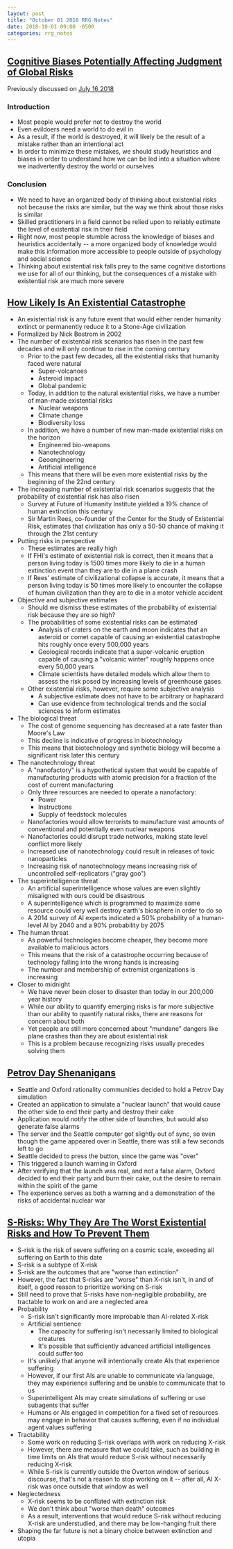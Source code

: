 ```yaml
---
layout: post
title: "October 01 2018 RRG Notes"
date: 2018-10-01 09:00 -0500
categories: rrg_notes
---
```


## [Cognitive Biases Potentially Affecting Judgment of Global Risks](https://drive.google.com/file/d/0B9YJfFAYRK_ka09xVmhtQkJyLTQ/view)

Previously discussed on [July 16 2018](https://palegreendot.net/rrg_notes/2018/07/16/rrg-reading-notes.html#cognitive-biases-potentially-affecting-judgment-of-global-risks)

### Introduction

- Most people would prefer not to destroy the world
- Even evildoers need a world to do evil in
- As a result, if the world is destroyed, it will likely be the result of a mistake rather than an intentional act
- In order to minimize these mistakes, we should study heuristics and biases in order to understand how we can be led into a situation where we inadvertently destroy the world or ourselves

### Conclusion

- We need to have an organized body of thinking about existential risks not because the risks are similar, but the way we think about those risks is similar
- Skilled practitioners in a field cannot be relied upon to reliably estimate the level of existential risk in their field
- Right now, most people stumble across the knowledge of biases and heuristics accidentally -- a more organized body of knowledge would make this information more accessible to people outside of psychology and social science
- Thinking about existential risk falls prey to the same cognitive distortions we use for all of our thinking, but the consequences of a mistake with existential risk are much more severe

## [How Likely Is An Existential Catastrophe](https://thebulletin.org/2016/09/how-likely-is-an-existential-catastrophe/)
- An existential risk is any future event that would either render humanity extinct or permanently reduce it to a Stone-Age civilization
- Formalized by Nick Bostrom in 2002
- The number of existential risk scenarios has risen in the past few decades and will only continue to rise in the coming century
  - Prior to the past few decades, all the existential risks that humanity faced were natural
    - Super-volcanoes
    - Asteroid impact
    - Global pandemic
  - Today, in addition to the natural existential risks, we have a number of man-made existential risks
    - Nuclear weapons
    - Climate change
    - Biodiversity loss
  - In addition, we have a number of new man-made existential risks on the horizon
    - Engineered bio-weapons
    - Nanotechnology
    - Geoengineering
    - Artificial intelligence
  - This means that there will be even more existential risks by the beginning of the 22nd century
- The increasing number of existential risk scenarios suggests that the probability of existential risk has also risen
  - Survey at Future of Humanity Institute yielded a 19% chance of human extinction this century
  - Sir Martin Rees, co-founder of the Center for the Study of Existential Risk, estimates that civilization has only a 50-50 chance of making it through the 21st century
- Putting risks in perspective
  - These estimates are really high
  - If FHI's estimate of existential risk is correct, then it means that a person living today is 1500 times more likely to die in a human extinction event than they are to die in a plane crash
  - If Rees' estimate of civilizational collapse is accurate, it means that a person living today is 50 times more likely to encounter the collapse of human civilization than they are to die in a motor vehicle accident
- Objective and subjective estimates
  - Should we dismiss these estimates of the probability of existential risk because they are so high?
  - The probabilities of some existential risks can be estimated
    - Analysis of craters on the earth and moon indicates that an asteroid or comet capable of causing an existential catastrophe hits roughly once every 500,000 years
    - Geological records indicate that a super-volcanic eruption capable of causing a "volcanic winter" roughly happens once every 50,000 years
    - Climate scientists have detailed models which allow them to assess the risk posed by increasing levels of greenhouse gases
  - Other existential risks, however, require some subjective analysis
    - A subjective estimate does not have to be arbitrary or haphazard
    - Can use evidence from technological trends and the social sciences to inform estimates
- The biological threat
  - The cost of genome sequencing has decreased at a rate faster than Moore's Law
  - This decline is indicative of progress in biotechnology
  - This means that biotechnology and synthetic biology will become a significant risk later this century
- The nanotechnology threat
  - A "nanofactory" is a hypothetical system that would be capable of manufacturing products with atomic precision for a fraction of the cost of current manufacturing
  - Only three resources are needed to operate a nanofactory:
    - Power
    - Instructions
    - Supply of feedstock molecules
  - Nanofactories would allow terrorists to manufacture vast amounts of conventional and potentially even nuclear weapons
  - Nanofactories could disrupt trade networks, making state level conflict more likely
  - Increased use of nanotechnology could result in releases of toxic nanoparticles
  - Increasing risk of nanotechnology means increasing risk of uncontrolled self-replicators ("gray goo")
- The superintelligence threat
  - An artificial superintelligence whose values are even slightly misaligned with ours could be disastrous
  - A superintelligence which is programmed to maximize some resource could very well destroy earth's biosphere in order to do so
  - A 2014 survey of AI experts indicated a 50% probability of a human-level AI by 2040 and a 90% probability by 2075
- The human threat
  - As powerful technologies become cheaper, they become more available to malicious actors
  - This means that the risk of a catastrophe occurring because of technology falling into the wrong hands is increasing
  - The number and membership of extremist organizations is increasing
- Closer to midnight
  - We have never been closer to disaster than today in our 200,000 year history
  - While our ability to quantify emerging risks is far more subjective than our ability to quantify natural risks, there are reasons for concern about both
  - Yet people are still more concerned about "mundane" dangers like plane crashes than they are about existential risk
  - This is a problem because recognizing risks usually precedes solving them

## [Petrov Day Shenanigans](https://tragedyofthecomments.wordpress.com/2018/09/26/petrov-day-shenanigans/)
- Seattle and Oxford rationality communities decided to hold a Petrov Day simulation
- Created an application to simulate a "nuclear launch" that would cause the other side to end their party and destroy their cake
- Application would notify the other side of launches, but would also generate false alarms
- The server and the Seattle computer got slightly out of sync, so even though the game appeared over in Seattle, there was still a few seconds left to go
- Seattle decided to press the button, since the game was "over"
- This triggered a launch warning in Oxford
- After verifying that the launch was real, and not a false alarm, Oxford decided to end their party and burn their cake, out the desire to remain within the spirit of the game
- The experience serves as both a warning and a demonstration of the risks of accidental nuclear war

## [S-Risks: Why They Are The Worst Existential Risks and How To Prevent Them](https://foundational-research.org/s-risks-talk-eag-boston-2017/)
- S-risk is the risk of severe suffering on a cosmic scale, exceeding all suffering on Earth to this date
- S-risk is a subtype of X-risk
- S-risk are the outcomes that are "worse than extinction"
- However, the fact that S-risks are "worse" than X-risk isn't, in and of itself, a good reason to prioritize working on S-risk
- Still need to prove that S-risks have non-negligible probability, are tractable to work on and are a neglected area
- Probability
  - S-risk isn't significantly more improbable than AI-related X-risk
  - Artificial sentience
    - The capacity for suffering isn't necessarily limited to biological creatures
    - It's possible that sufficiently advanced artificial intelligences could suffer too
  - It's unlikely that anyone will intentionally create AIs that experience suffering
  - However, if our first AIs are unable to communicate via language, they may experience suffering and be unable to communicate that to us
  - Superintelligent AIs may create simulations of suffering or use subagents that suffer
  - Humans or AIs engaged in competition for a fixed set of resources may engage in behavior that causes suffering, even if no individual agent values suffering
- Tractability
  - Some work on reducing S-risk overlaps with work on reducing X-risk
  - However, there are measure that we could take, such as building in time limits on AIs that would reduce S-risk without necessarily reducing X-risk
  - While S-risk is currently outside the Overton window of serious discourse, that's not a reason to stop working on it -- after all, AI X-risk was once outside that window as well
- Neglectedness
  - X-risk seems to be conflated with extinction risk
  - We don't think about "worse than death" outcomes
  - As a result, interventions that would reduce S-risk without reducing X-risk are understudied, and there may be low-hanging fruit there
- Shaping the far future is not a binary choice between extinction and utopia
